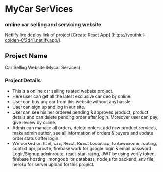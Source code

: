 # MyCar SerVices
### online car selling and servicing website

Netlify live deploy link of project [Create React App] (https://youthful-colden-0f2d41.netlify.app/).

## Project Name

Car Selling Website (Mycar Services)

### Project Details

- This is a online car selling related website project.
- Here user can get all the latest exclusive car deo by online.
- User can buy any car from this website without any hassle.
- User can sign up and log in our site.
- User can see his/her ordered pending & approved product, product details and can delete pending order after login. Moreover user can pay, give review by online.
- Admin can manage all orders, delete orders, add new product services, make admin author, see all information of orders & buyers and update order status after login.
- We worked on html, css, React, React bootstrap, fontawesome, routing, context api, private, firebase work for google login & email password Login/Signup,adminroute, react-star-rating, JWT by using verify token, firebase hosting , mongodb for database, nodejs for backend,.env file, heroku for server upload for this project.
